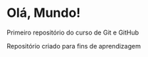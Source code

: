 # Olá, Mundo! 
 Primeiro repositório do curso de Git e GitHub

 Repositório criado para fins de aprendizagem
